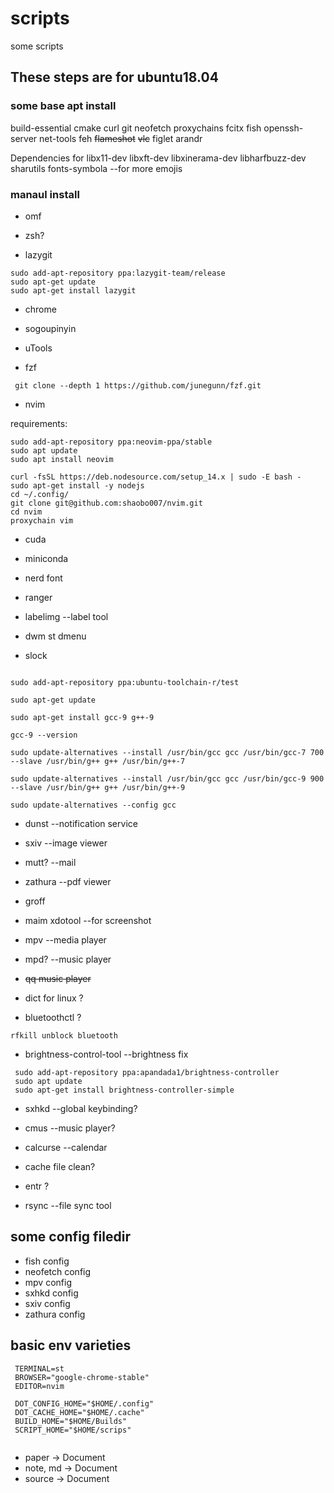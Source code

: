 # scripts
some scripts  
## These steps are for ubuntu18.04
### some base apt install

build-essential cmake curl git neofetch proxychains fcitx fish openssh-server net-tools feh ~~flameshot~~ ~~vlc~~ figlet 
arandr

Dependencies for  libx11-dev libxft-dev libxinerama-dev libharfbuzz-dev sharutils
fonts-symbola --for more emojis
### manaul install

* omf

* zsh?

* lazygit 
```
sudo add-apt-repository ppa:lazygit-team/release
sudo apt-get update
sudo apt-get install lazygit
```

* chrome

* sogoupinyin

* uTools

* fzf
```
 git clone --depth 1 https://github.com/junegunn/fzf.git
```
* nvim 

requirements:
```{bash}
sudo add-apt-repository ppa:neovim-ppa/stable
sudo apt update
sudo apt install neovim

curl -fsSL https://deb.nodesource.com/setup_14.x | sudo -E bash -
sudo apt-get install -y nodejs
cd ~/.config/
git clone git@github.com:shaobo007/nvim.git
cd nvim
proxychain vim
```
* cuda

* miniconda 

* nerd font

* ranger

* labelimg --label tool

* dwm st dmenu

* slock
```
 
sudo add-apt-repository ppa:ubuntu-toolchain-r/test

sudo apt-get update

sudo apt-get install gcc-9 g++-9

gcc-9 --version

sudo update-alternatives --install /usr/bin/gcc gcc /usr/bin/gcc-7 700 --slave /usr/bin/g++ g++ /usr/bin/g++-7

sudo update-alternatives --install /usr/bin/gcc gcc /usr/bin/gcc-9 900 --slave /usr/bin/g++ g++ /usr/bin/g++-9

sudo update-alternatives --config gcc
```

* dunst --notification service

* sxiv --image viewer

* mutt? --mail

* zathura  --pdf viewer

* groff

* maim xdotool --for screenshot

* mpv  --media player

* mpd?  --music player

* ~~qq music player~~

* dict for linux ?

* bluetoothctl ?
```
rfkill unblock bluetooth
```

* brightness-control-tool  --brightness fix
```
 sudo add-apt-repository ppa:apandada1/brightness-controller
 sudo apt update
 sudo apt-get install brightness-controller-simple
```
* sxhkd --global keybinding?

* cmus --music player?

* calcurse --calendar 
  
* cache file clean?

* entr ?

* rsync  --file sync tool

## some config filedir
* fish config
* neofetch config
* mpv config
* sxhkd config
* sxiv config
* zathura config

## basic env varieties
 ```
  TERMINAL=st
  BROWSER="google-chrome-stable"
  EDITOR=nvim
  
  DOT_CONFIG_HOME="$HOME/.config"
  DOT_CACHE_HOME="$HOME/.cache"
  BUILD_HOME="$HOME/Builds"
  SCRIPT_HOME="$HOME/scrips"
  
 ```
* paper -> Document
* note, md -> Document
* source -> Document
 

